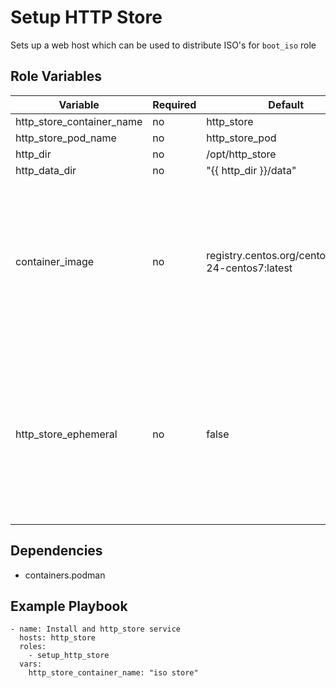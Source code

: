 # Setup HTTP Store

Sets up a web host which can be used to distribute ISO's for `boot_iso` role

## Role Variables

| Variable                  | Required | Default                                            | Comments                                                                                                                             |
| ------------------------- | -------- | -------------------------------------------------- | ------------------------------------------------------------------------------------------------------------------------------------ |
| http_store_container_name | no       | http_store                                         |                                                                                                                                      |
| http_store_pod_name       | no       | http_store_pod                                     |                                                                                                                                      |
| http_dir                  | no       | /opt/http_store                                    |                                                                                                                                      |
| http_data_dir             | no       | "{{ http_dir }}/data"                              |                                                                                                                                      |
| container_image           | no       | registry.centos.org/centos/httpd-24-centos7:latest | If you change this to anything other than the same image on a different host you may need to change then environment vars in the task |
| http_store_ephemeral      | no       | false                                              | If set to true, the HTTP pod will be managed as a systemd service. If false, the pod runs directly using Podman and requires manual management |

## Dependencies

- containers.podman

## Example Playbook

```
- name: Install and http_store service
  hosts: http_store
  roles:
    - setup_http_store
  vars:
    http_store_container_name: "iso store"
```
